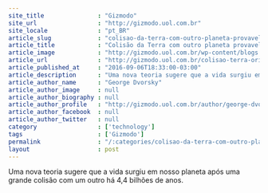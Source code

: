 ```yaml
---
site_title               : "Gizmodo"
site_url                 : "http://gizmodo.uol.com.br"
site_locale              : "pt_BR"
article_slug             : "colisao-da-terra-com-outro-planeta-provavelmente-deu-inicio-a-vida"
article_title            : "Colisão da Terra com outro planeta provavelmente deu início à vida"
article_image            : "http://gizmodo.uol.com.br/wp-content/blogs.dir/8/files/2016/09/colisao-terra.jpg"
article_url              : "http://gizmodo.uol.com.br/colisao-terra-origem-vida/"
article_published_at     : "2016-09-06T18:33:00-03:00"
article_description      : "Uma nova teoria sugere que a vida surgiu em nosso planeta após uma grande colisão com um outro há 4,4 bilhões de anos."
article_author_name      : "George Dvorsky"
article_author_image     : null
article_author_biography : null
article_author_profile   : "http://gizmodo.uol.com.br/author/george-dvorsky/"
article_author_facebook  : null
article_author_twitter   : null
category                 : ['technology']
tags                     : ['Gizmodo']
permalink                : "/:categories/colisao-da-terra-com-outro-planeta-provavelmente-deu-inicio-a-vida/"
layout                   : post
---
```


Uma nova teoria sugere que a vida surgiu em nosso planeta após uma grande colisão com um outro há 4,4 bilhões de anos.
